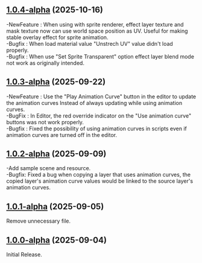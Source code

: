 ## [1.0.4-alpha](https://github.com/bailknight1/spriteEffect/tree/1.0.4-alpha) (2025-10-16)
-NewFeature : When using with sprite renderer, effect layer texture and mask texture now can use world space position as UV. Useful for making stable overlay effect for sprite animation.<br>
-Bugfix : When load material value "Unstrech UV" value didn't load properly.<br>
-Bugfix : When use "Set Sprite Transparent" option effect layer blend mode not work as originally intended.<br>
## [1.0.3-alpha](https://github.com/bailknight1/spriteEffect/tree/1.0.3-alpha) (2025-09-22)
-NewFeature : Use the "Play Animation Curve" button in the editor to update the animation curves Instead of always updating while using animation curves.<br>
-BugFix : In Editor, the red override indicator on the "Use animation curve" buttons was not work properly.<br>
-Bugfix : Fixed the possibility of using animation curves in scripts even if animation curves are turned off in the editor.
## [1.0.2-alpha](https://github.com/bailknight1/spriteEffect/tree/1.0.2-alpha) (2025-09-09)
-Add sample scene and resource.<br>
-Bugfix: Fixed a bug when copying a layer that uses animation curves, the copied layer's animation curve values ​​would be linked to the source layer's animation curves.
## [1.0.1-alpha](https://github.com/bailknight1/spriteEffect/tree/1.0.1-alpha) (2025-09-05)
Remove unnecessary file.
## [1.0.0-alpha](https://github.com/bailknight1/spriteEffect/tree/1.0.0-alpha) (2025-09-04)
Initial Release.
